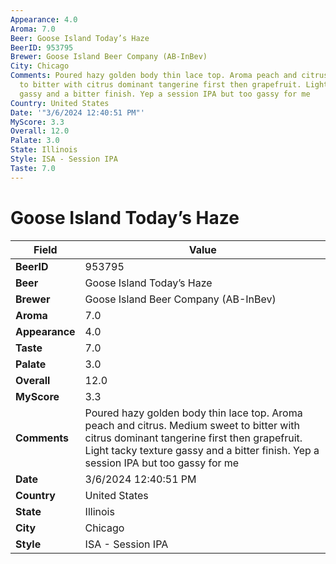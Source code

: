 ```yaml
---
Appearance: 4.0
Aroma: 7.0
Beer: Goose Island Today’s Haze
BeerID: 953795
Brewer: Goose Island Beer Company (AB-InBev)
City: Chicago
Comments: Poured hazy golden body thin lace top. Aroma peach and citrus. Medium sweet
  to bitter with citrus dominant tangerine first then grapefruit. Light tacky texture
  gassy and a bitter finish. Yep a session IPA but too gassy for me
Country: United States
Date: '"3/6/2024 12:40:51 PM"'
MyScore: 3.3
Overall: 12.0
Palate: 3.0
State: Illinois
Style: ISA - Session IPA
Taste: 7.0
---
```


# Goose Island Today’s Haze

| Field         | Value |
|---------------|-------|
| **BeerID** | 953795 |
| **Beer** | Goose Island Today’s Haze |
| **Brewer** | Goose Island Beer Company (AB-InBev) |
| **Aroma** | 7.0 |
| **Appearance** | 4.0 |
| **Taste** | 7.0 |
| **Palate** | 3.0 |
| **Overall** | 12.0 |
| **MyScore** | 3.3 |
| **Comments** | Poured hazy golden body thin lace top. Aroma peach and citrus. Medium sweet to bitter with citrus dominant tangerine first then grapefruit. Light tacky texture gassy and a bitter finish. Yep a session IPA but too gassy for me |
| **Date** | 3/6/2024 12:40:51 PM |
| **Country** | United States |
| **State** | Illinois |
| **City** | Chicago |
| **Style** | ISA - Session IPA |
